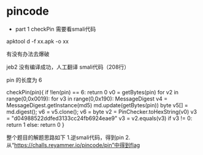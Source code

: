 # pincode

* part 1
checkPin 需要看smali代码

apktool d -f xx.apk -o xx

有没有办法去爆破 

jeb2 没有编译成功，人工翻译 smali代码（208行）

pin 的长度为 6

checkPin(pin){
	if !len(pin) == 6:
		return 0
	v0 = getBytes(pin)
	for v2 in range(0,0x0019):
		for v3 in range(0,0x190):
			MessageDigest v4 = MessageDigest.getInstance(md5)
			md.update(getBytes(pin))
			byte v5[] = md.digest();
			v6 = v5.clone(); 
			v6 = byte[](v6)
	v2 = PinChecker.toHexString(v0)
	v3 = "d04988522ddfed3133cc24fb6924eae9"
	v3 = v2.equals(v3)
	if v3 != 0:
		return 1
	else:
		return 0
}

整个题目的解题思路如下
1.逆smali代码，得到pin
2.从“https://challs.reyammer.io/pincode/pin”中得到flag
